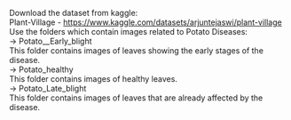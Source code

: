 Download the dataset from kaggle:<br>
        Plant-Village - https://www.kaggle.com/datasets/arjuntejaswi/plant-village<br>
Use the folders which contain images related to Potato Diseases: <br>
        -> Potato__Early_blight<br>
              This folder contains images of leaves showing the early stages of the disease.<br>
        -> Potato_healthy<br>
              This folder contains images of healthy leaves.<br>
        -> Potato_Late_blight<br>
              This folder contains images of leaves that are already affected by the disease.<br>
